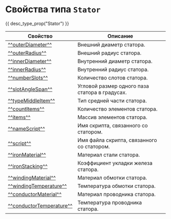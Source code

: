 # Свойства типа `Stator`
{{ desc_type_prop("Stator") }}

| Свойство              | Описание                                               |
|-----------------------|--------------------------------------------------------|
| [^^outerDiameter^^](./outerDiameter.md)     | Внешний диаметр статора.                              |
| [^^outerRadius^^](./outerRadius.md)         | Внешний радиус статора.                               |
| [^^innerDiameter^^](./innerDiameter.md)     | Внутренний диаметр статора.                           |
| [^^innerRadius^^](./innerRadius.md)         | Внутренний радиус статора.                            |
| [^^numberSlots^^](./numberSlots.md)         | Количество слотов статора.                            |
| [^^slotAngleSpan^^](./slotAngleSpan.md)     | Угловой размер одного паза статора в градусах.        |
| [^^typeMiddleItem^^](./typeMiddleItem.md)   | Тип средней части статора.                            |
| [^^countItems^^](./countItems.md)           | Количество элементов статора.                         |
| [^^items^^](./items.md)                     | Массив элементов статора.                             |
| [^^nameScript^^](./nameScript.md)           | Имя скрипта, связанного со статором.                  |
| [^^script^^](./script.md)                   | Имя файла скрипта, связанного со статором.            |
| [^^ironMaterial^^](./ironMaterial.md)       | Материал стали статора.                               |
| [^^ironStacking^^](./ironStacking.md)       | Коэффициент укладки железа статора.                   |
| [^^windingMaterial^^](./windingMaterial.md) | Материал обмотки статора.                             |
| [^^windingTemperature^^](./windingTemperature.md) | Температура обмотки статора.                      |
| [^^conductorMaterial^^](./conductorMaterial.md) | Материал проводника статора.                        |
| [^^conductorTemperature^^](./conductorTemperature.md) | Температура проводника статора.                 |
